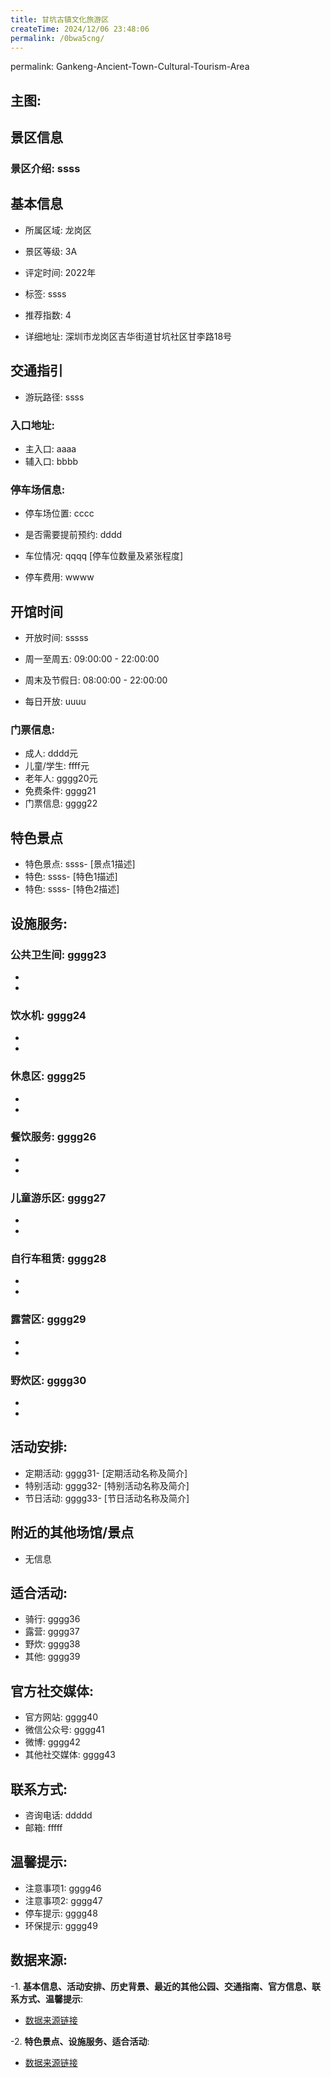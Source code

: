 ```yaml
---
title: 甘坑古镇文化旅游区
createTime: 2024/12/06 23:48:06
permalink: /0bwa5cng/
---
```

permalink: Gankeng-Ancient-Town-Cultural-Tourism-Area
## 主图:
<ImageCard
image="https://cn.bing.com/th?id=OHR.AlfanzinaLighthouse_ZH-CN9704515669_1920x1080.webp"
title= "甘坑古镇文化旅游区"
description= ""
date="2024/12/06"
href="/"
author="sunshang-hl"
/>

## 景区信息
### 景区介绍: ssss
## 基本信息

- 所属区域: 龙岗区

- 景区等级: 3A

- 评定时间: 2022年

- 标签: ssss

- 推荐指数: 4

- 详细地址: 深圳市龙岗区吉华街道甘坑社区甘李路18号

## 交通指引

- 游玩路径: ssss

### 入口地址:
- 主入口: aaaa
- 辅入口: bbbb
### 停车场信息:
- 停车场位置: cccc

- 是否需要提前预约: dddd

- 车位情况: qqqq [停车位数量及紧张程度]

- 停车费用: wwww

## 开馆时间
- 开放时间: sssss

- 周一至周五: 09:00:00 - 22:00:00
- 周末及节假日: 08:00:00 - 22:00:00
- 每日开放: uuuu

### 门票信息:
- 成人: dddd元
- 儿童/学生: ffff元
- 老年人: gggg20元
- 免费条件: gggg21
- 门票信息: gggg22
## 特色景点
- 特色景点: ssss- [景点1描述]
- 特色: ssss- [特色1描述]
- 特色: ssss- [特色2描述]
## 设施服务:
### 公共卫生间: gggg23
- 
- 
### 饮水机: gggg24
- 
- 
### 休息区: gggg25
- 
- 
### 餐饮服务: gggg26
- 
- 
### 儿童游乐区: gggg27
- 
- 
### 自行车租赁: gggg28
- 
- 
### 露营区: gggg29
- 
- 
### 野炊区: gggg30

- 
- 
## 活动安排:
- 定期活动: gggg31- [定期活动名称及简介]
- 特别活动: gggg32- [特别活动名称及简介]
- 节日活动: gggg33- [节日活动名称及简介]
## 附近的其他场馆/景点
- 无信息

## 适合活动:
- 骑行: gggg36
- 露营: gggg37
- 野炊: gggg38
- 其他: gggg39

## 官方社交媒体:
- 官方网站: gggg40
- 微信公众号: gggg41
- 微博: gggg42
- 其他社交媒体: gggg43

## 联系方式:
- 咨询电话: ddddd 
- 邮箱: fffff

## 温馨提示:
- 注意事项1: gggg46
- 注意事项2: gggg47
- 停车提示: gggg48
- 环保提示: gggg49

## 数据来源:
-1. **基本信息、活动安排、历史背景、最近的其他公园、交通指南、官方信息、联系方式、温馨提示**:
- [数据来源链接](gggg50)

-2. **特色景点、设施服务、适合活动**:
- [数据来源链接](gggg50)

